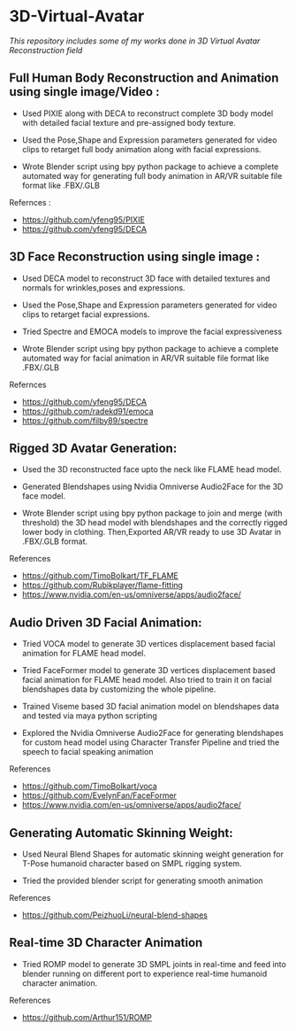 # 3D-Virtual-Avatar
  *This repository includes some of my works done in 3D Virtual Avatar Reconstruction field*

## Full Human Body Reconstruction and Animation using single image/Video :

+ Used PIXIE along with DECA to reconstruct complete 3D body model with detailed facial texture
  and pre-assigned body texture.

+ Used the Pose,Shape and Expression parameters generated for video clips to retarget full body animation along with facial expressions.

+ Wrote Blender script using bpy python package to achieve a complete automated way for generating full body animation
  in AR/VR suitable file format like .FBX/.GLB

Refernces :
+ https://github.com/yfeng95/PIXIE
+ https://github.com/yfeng95/DECA


## 3D Face Reconstruction using single image :

+ Used DECA model to reconstruct 3D face with detailed textures and normals for wrinkles,poses and expressions.

+ Used the Pose,Shape and Expression parameters generated for video clips to retarget facial expressions.

+ Tried Spectre and EMOCA models to improve the facial expressiveness

+ Wrote Blender script using bpy python package to achieve a complete automated way for facial animation
  in AR/VR suitable file format like .FBX/.GLB

Refernces
+ https://github.com/yfeng95/DECA
+ https://github.com/radekd91/emoca
+ https://github.com/filby89/spectre


## Rigged 3D Avatar Generation:

+ Used the 3D reconstructed face upto the neck like FLAME head model.

+ Generated Blendshapes using Nvidia Omniverse Audio2Face for the 3D face model.

+ Wrote Blender script using bpy python package to join and merge (with threshold) the 3D head model with blendshapes 
  and the correctly rigged lower body in clothing. Then,Exported AR/VR ready to use 3D Avatar in .FBX/.GLB format. 

References
+ https://github.com/TimoBolkart/TF_FLAME
+ https://github.com/Rubikplayer/flame-fitting
+ https://www.nvidia.com/en-us/omniverse/apps/audio2face/


## Audio Driven 3D Facial Animation:

+ Tried VOCA model to generate 3D vertices displacement based facial animation for FLAME head model.

+ Tried FaceFormer model to generate 3D vertices displacement based facial animation for FLAME head model.
  Also tried to train it on facial blendshapes data by customizing the whole pipeline.

+ Trained Viseme based 3D facial animation model on blendshapes data and tested via maya python scripting

+ Explored the Nvidia Omniverse Audio2Face for generating blendshapes for custom head model using
  Character Transfer Pipeline and tried the speech to facial speaking animation

References
+ https://github.com/TimoBolkart/voca
+ https://github.com/EvelynFan/FaceFormer
+ https://www.nvidia.com/en-us/omniverse/apps/audio2face/


## Generating Automatic Skinning Weight:

+ Used Neural Blend Shapes for automatic skinning weight generation for T-Pose humanoid character
  based on SMPL rigging system.

+ Tried the provided blender script for generating smooth animation

References
+ https://github.com/PeizhuoLi/neural-blend-shapes


## Real-time 3D Character Animation
+ Tried ROMP model to generate 3D SMPL joints in real-time and feed into blender running
  on different port to experience real-time humanoid character animation.

References
+ https://github.com/Arthur151/ROMP

